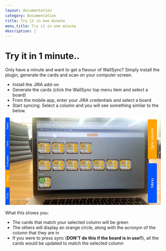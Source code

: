 ```yaml
---
layout: documentation
category: Documentation
title: Try it in one minute
menu_title: Try it in one minute
description: |
---
```


Try it in 1 minute..
====================

Only have a minute and want to get a flavour of WallSync?
Simply install the plugin, generate the cards and scan on your computer screen.

 - Install the JIRA add-on
 - Generate the cards (click the WallSync top menu item and select a board)
 - From the mobile app, enter your JIRA credentials and select a board
 - Start syncing.  Select a column and you will see something similar to the below.


 ![JIRA Agile wallsync scan](/img/documentation/two_minutes/scan.jpg)

What this shows you:

 - The cards that match your selected column will be green
 - The others will display an orange circle, along with the acronym of the column that they are in
 - If you were to press sync (**DON'T do this if the board is in use!!**), all the cards would be updated to match the selected column





